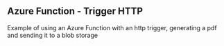 <h2>Azure Function - Trigger HTTP</h2>

<p>Example of using an Azure Function with an http trigger, generating a pdf and sending it to a blob storage<p>
